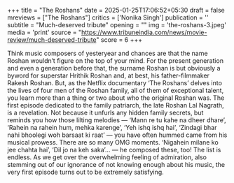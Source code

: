 +++
title = "The Roshans"
date = 2025-01-25T17:06:52+05:30
draft = false
mreviews = ["The Roshans"]
critics = ['Nonika Singh']
publication = ''
subtitle = "Much-deserved tribute"
opening = ""
img = 'the-roshans-3.jpeg'
media = 'print'
source = "https://www.tribuneindia.com/news/movie-review/much-deserved-tribute"
score = 6
+++

Think music composers of yesteryear and chances are that the name Roshan wouldn’t figure on the top of your mind. For the present generation and even a generation before that, the surname Roshan is but obviously a byword for superstar Hrithik Roshan and, at best, his father-filmmaker Rakesh Roshan. But, as the Netflix documentary ‘The Roshans’ delves into the lives of four men of the Roshan family, all of them of exceptional talent, you learn more than a thing or two about who the original Roshan was. The first episode dedicated to the family patriarch, the late Roshan Lal Nagrath, is a revelation. Not because it unfurls any hidden family secrets, but reminds you how those lilting melodies — ‘Mann re tu kahe na dheer dhare’, ‘Rahein na rahein hum, mehka karenge’, ‘Yeh ishq ishq hai’, ‘Zindagi bhar nahi bhoolegi woh barsaat ki raat’ — you have often hummed came from his musical prowess. There are so many OMG moments. ‘Nigahein milane ko jee chahta hai’, ‘Dil jo na keh saka’… — he composed these, too! The list is endless. As we get over the overwhelming feeling of admiration, also stemming out of our ignorance of not knowing enough about his music, the very first episode turns out to be extremely satisfying.
